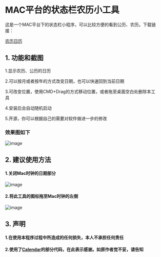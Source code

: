 # MAC平台的状态栏农历小工具
这是一个MAC平台下的状态栏小程序，可以比较方便的看到公历、农历。下载链接：

[农历日历](https://github.com/zfdang/chinese-lunar-calendar-for-mac/releases)

## 1. 功能和截图
1.显示农历、公历的日历

2.可以按月或者按年的方式改变日期，也可以快速回到当前日期

3.可改变位置，使用CMD+Drag的方式移动位置，或者拖至桌面空白处删除本工具

4.安装后会自动随机启动

5.开源，你可以根据自己的需要对软件做进一步的修改 

### 效果图如下
![image](http://blog.zfdang.com/wp-content/uploads/2014/09/Screen-Shot-2014-09-26-at-20.24.10.jpg)

## 2. 建议使用方法
#### 1.关闭Mac时钟的日期部分

![image](http://blog.zfdang.com/wp-content/uploads/2014/09/snapshot3.jpg)

#### 2.将此工具的图标拖至Mac时钟的左侧

![image](http://blog.zfdang.com/wp-content/uploads/2014/09/snapshot1.jpg)

## 3. 声明

#### 1.在使用本程序过程中所造成的任何损失，本人不承担任何责任
#### 2.使用了[Calendar](https://github.com/tanhaogg/Calendar)的部分代码，在此表示感谢。如原作者觉不妥，请告知



